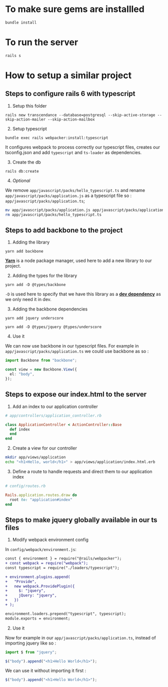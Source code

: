 # To make sure gems are installled

`bundle install`

# To run the server

`rails s`

# How to setup a similar project

## Steps to configure rails 6 with typescript

1. Setup this folder

`rails new transcendance --database=postgresql --skip-active-storage --skip-action-mailer --skip-action-mailbox`

2. Setup typescript

`bundle exec rails webpacker:install:typescript`

It configures webpack to process correctly our typescript files, creates our tsconfig.json and add `typescript` and `ts-loader` as dependencies.

3. Create the db

`rails db:create`

4. _Optional_

We remove `app/javascript/packs/hello_typescript.ts` and rename `app/javascript/packs/application.js` as a typescript file so : `app/javascript/packs/application.ts`;

```bash
mv app/javascript/packs/application.js app/javascript/packs/application.ts
rm app/javascript/packs/hello_typescript.ts
```

## Steps to add backbone to the project

1. Adding the library

`yarn add backbone`

**[Yarn](https://yarnpkg.com/)** is a node package manager, used here to add a new library to our project.

2. Adding the types for the library

`yarn add -D @types/backbone`

`-D` is used here to specify that we have this library as a **[dev dependency](https://docs.npmjs.com/specifying-dependencies-and-devdependencies-in-a-package-json-file)** as we only need it in dev.

3. Adding the backbone dependencies

`yarn add jquery underscore`

`yarn add -D @types/jquery @types/underscore`

4. Use it

We can now use backbone in our typescript files.
For example in `app/javascript/packs/application.ts` we could use backbone as so :

```ts
import Backbone from "backbone";

const view = new Backbone.View({
  el: "body",
});
```

## Steps to expose our index.html to the server

1. Add an index to our application controller

```ruby
# app/controllers/application_controller.rb

class ApplicationController < ActionController::Base
  def index
  end
end
```

2. Create a view for our controller

```bash
mkdir app/views/application
echo "<h1>Hello, world</h1>" > app/views/application/index.html.erb
```

3. Define a route to handle requests and direct them to our application index

```ruby
# config/routes.rb

Rails.application.routes.draw do
  root to: "application#index"
end
```

## Steps to make jquery globally available in our ts files

1. Modify webpack environment config

In `config/webpack/environment.js`:

```diff
const { environment } = require("@rails/webpacker");
+ const webpack = require("webpack");
const typescript = require("./loaders/typescript");

+ environment.plugins.append(
+   "Provide",
+   new webpack.ProvidePlugin({
+     $: "jquery",
+     jQuery: "jquery",
+   })
+ );

environment.loaders.prepend("typescript", typescript);
module.exports = environment;
```

2. Use it

Now for example in our `app/javascript/packs/application.ts`, instead of importing jquery like so :

```ts
import $ from "jquery";

$("body").append("<h1>Hello World</h1>");
```

We can use it without importing it first :

```ts
$("body").append("<h1>Hello World</h1>");
```
